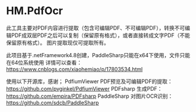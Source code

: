 # HM.PdfOcr
此工具主要对PDF内容进行提取（包含可编辑PDF、不可编辑PDF），转换不可编辑PDF成双层PDF之后可以复制（保留原有格式），或者直接转成文字PDF（不能保留原有格式）。
图片提取现仅可提取所有。

此项目基于.netFramework4.8创建，PaddleSharp只能在x64下使用，文件只能在64位系统使用
详情可以查看：https://www.cnblogs.com/xiaohemiao/p/17803534.html

使用以下开源库，感谢；
PdfiumViewer PDF预览及可编辑PDF的提取： 
https://github.com/pvginkel/PdfiumViewer 
PDFsharp 生成PDF： 
https://github.com/empira/PDFsharp 
PaddleSharp 对图片OCR识别： 
https://github.com/sdcb/PaddleSharp 
